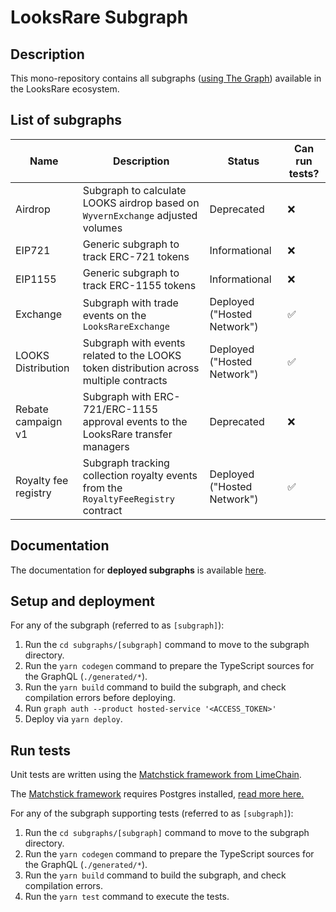 # LooksRare Subgraph

## Description

This mono-repository contains all subgraphs ([using The Graph](https://docs.looksrare.org/developers/looksrare-subgraph-overview#what-is-a-subgraph)) available in the LooksRare ecosystem.

## List of subgraphs

| Name                 | Description                                                                            | Status                      | Can run tests? |
| -------------------- | -------------------------------------------------------------------------------------- | --------------------------- | -------------- |
| Airdrop              | Subgraph to calculate LOOKS airdrop based on `WyvernExchange` adjusted volumes         | Deprecated                  | ❌             |
| EIP721               | Generic subgraph to track ERC-721 tokens                                               | Informational               | ❌             |
| EIP1155              | Generic subgraph to track ERC-1155 tokens                                              | Informational               | ❌             |
| Exchange             | Subgraph with trade events on the `LooksRareExchange`                                  | Deployed ("Hosted Network") | ✅             |
| LOOKS Distribution   | Subgraph with events related to the LOOKS token distribution across multiple contracts | Deployed ("Hosted Network") | ✅             |
| Rebate campaign v1   | Subgraph with ERC-721/ERC-1155 approval events to the LooksRare transfer managers      | Deprecated                  | ❌             |
| Royalty fee registry | Subgraph tracking collection royalty events from the `RoyaltyFeeRegistry` contract     | Deployed ("Hosted Network") | ✅             |

## Documentation

The documentation for **deployed subgraphs** is available [here](https://docs.looksrare.org/developers/category/subgraph-documentation).

## Setup and deployment

For any of the subgraph (referred to as `[subgraph]`):

1. Run the `cd subgraphs/[subgraph]` command to move to the subgraph directory.
2. Run the `yarn codegen` command to prepare the TypeScript sources for the GraphQL (`./generated/*`).
3. Run the `yarn build` command to build the subgraph, and check compilation errors before deploying.
4. Run `graph auth --product hosted-service '<ACCESS_TOKEN>'`
5. Deploy via `yarn deploy`.

## Run tests

Unit tests are written using the [Matchstick framework from LimeChain](https://github.com/LimeChain/matchstick).

The [Matchstick framework](https://thegraph.com/docs/en/developer/matchstick/) requires Postgres installed, [read more here.](https://github.com/LimeChain/matchstick#os-specific-release-binaries-%EF%B8%8F)

For any of the subgraph supporting tests (referred to as `[subgraph]`):

1. Run the `cd subgraphs/[subgraph]` command to move to the subgraph directory.
2. Run the `yarn codegen` command to prepare the TypeScript sources for the GraphQL (`./generated/*`).
3. Run the `yarn build` command to build the subgraph, and check compilation errors.
4. Run the `yarn test` command to execute the tests.

